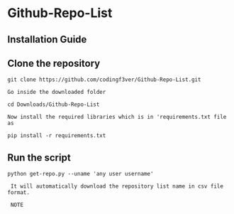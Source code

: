 # Github-Repo-List

## Installation Guide

## Clone the repository 

```
git clone https://github.com/codingf3ver/Github-Repo-List.git

Go inside the downloaded folder

cd Downloads/Github-Repo-List 

```

```
Now install the required libraries which is in 'requirements.txt file as

pip install -r requirements.txt

```
## Run the script
```
python get-repo.py --uname 'any user username'

```

```
 It will automatically download the repository list name in csv file format.
 
 NOTE
```
